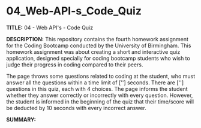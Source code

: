# 04_Web-API-s_Code_Quiz

<b>TITLE:</b> 04 - Web API's - Code Quiz

<b>DESCRIPTION:</b>
This repository contains the fourth homework assignment for the Coding Bootcamp conducted by the University of Birmingham. This homework assignment was about creating a short and interactive quiz application, designed specially for coding bootcamp students who wish to judge their progress in coding compared to their peers.

The page throws some questions related to coding at the student, who must answer all the questions within a time limit of [''] seconds. There are [''] questions in this quiz, each with 4 choices. The page informs the student whether they answer correctly or incorrectly with every question. However, the student is informed in the beginning of the quiz that their time/score will be deducted by 10 seconds with every incorrect answer. 

<b>SUMMARY:</b>